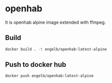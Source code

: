 # openhab

It is openhab alpine image extended with ffmpeg.

## Build

```bash
docker build . -t engelb/openhab:latest-alpine
```

## Push to docker hub

```bash
docker push engelb/openhab:latest-alpine
```
